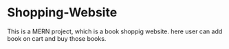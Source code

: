# Shopping-Website

This is a MERN project, which is a book shoppig website. 
here user can add book on cart and buy those books.


